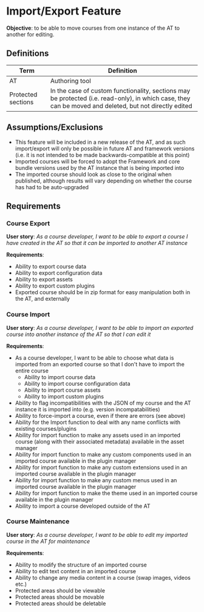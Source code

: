 # Import/Export Feature

**Objective**: to be able to move courses from one instance of the AT to another for editing.

## Definitions
| Term               | Definition |
| ------------------ | ---------- |
| AT                 | Authoring tool |
| Protected sections | In the case of custom functionality, sections may be protected (i.e. read-only), in which case, they can be moved and deleted, but not directly edited |

## Assumptions/Exclusions

- This feature will be included in a new release of the AT, and as such import/export will only be possible in future AT and framework versions (i.e. it is not intended to be made backwards-compatible at this point)
- Imported courses will be forced to adopt the Framework and core bundle versions used by the AT instance that is being imported into
- The imported course should look as close to the original when published, although results will vary depending on whether the course has had to be auto-upgraded

## Requirements

### Course Export

**User story**: *As a course developer, I want to be able to export a course I have created in the AT so that it can be imported to another AT instance*

**Requirements**:
- Ability to export course data
- Ability to export configuration data
- Ability to export assets
- Ability to export custom plugins
- Exported course should be in zip format for easy manipulation both in the AT, and externally

### Course Import

**User story**: *As a course developer, I want to be able to import an exported course into another instance of the AT so that I can edit it*

**Requirements**:
- As a course developer, I want to be able to choose what data is imported from an exported course so that I don't have to import the entire course
    - Ability to import course data
    - Ability to import course configuration data
    - Ability to import course assets
    - Ability to import custom plugins
- Ability to flag incompatibilities with the JSON of my course and the AT instance it is imported into (e.g. version incompatabilities)
- Ability to force-import a course, even if there are errors (see above)
- Ability for the Import function to deal with any name conflicts with existing courses/plugins
- Ability for import function to make any assets used in an imported course (along with their associated metadata) available in the asset manager
- Ability for import function to make any custom components used in an imported course available in the plugin manager
- Ability for import function to make any custom extensions used in an imported course available in the plugin manager
- Ability for import function to make any custom menus used in an imported course available in the plugin manager
- Ability for import function to make the theme used in an imported course available in the plugin manager
- Ability to import a course developed outside of the AT

### Course Maintenance

**User story**: *As a course developer, I want to be able to edit my imported course in the AT for maintenance*

**Requirements**:
- Ability to modify the structure of an imported course
- Ability to edit text content in an imported course
- Ability to change any media content in a course (swap images, videos etc.)
- Protected areas should be viewable
- Protected areas should be movable
- Protected areas should be deletable
